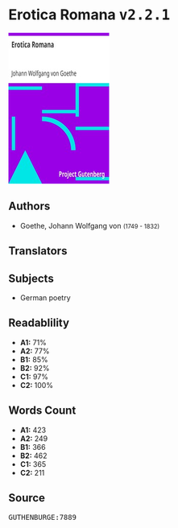 # Erotica Romana <kbd>v2.2.1</kbd>

![](./cover.medium.jpg "")

## Authors


 - Goethe, Johann Wolfgang von <small>(1749 - 1832)</small>

## Translators



## Subjects


 - German poetry

## Readablility


 - **A1:** 71%
 - **A2:** 77%
 - **B1:** 85%
 - **B2:** 92%
 - **C1:** 97%
 - **C2:** 100%

## Words Count


 - **A1:** 423
 - **A2:** 249
 - **B1:** 366
 - **B2:** 462
 - **C1:** 365
 - **C2:** 211

## Source


<kbd>GUTHENBURGE:7889</kbd>
